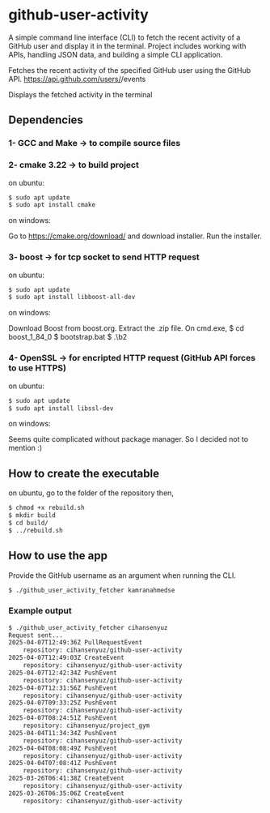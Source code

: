 # github-user-activity

A simple command line interface (CLI) to fetch the recent activity of a GitHub user and display it in the terminal.
Project includes working with APIs, handling JSON data, and building a simple CLI application.

Fetches the recent activity of the specified GitHub user using the GitHub API.
https://api.github.com/users/<username>/events

Displays the fetched activity in the terminal

## Dependencies

### 1- GCC and Make -> to compile source files

### 2- cmake 3.22 -> to build project

on ubuntu:
```bash
$ sudo apt update
$ sudo apt install cmake
```
on windows:

Go to https://cmake.org/download/ and download installer. Run the installer.

### 3- boost -> for tcp socket to send HTTP request

on ubuntu:
```bash
$ sudo apt update
$ sudo apt install libboost-all-dev
```
on windows:

Download Boost from boost.org. Extract the .zip file. On cmd.exe,
$ cd boost_1_84_0
$ bootstrap.bat
$ .\b2

### 4- OpenSSL -> for encripted HTTP request (GitHub API forces to use HTTPS)

on ubuntu:
```bash
$ sudo apt update
$ sudo apt install libssl-dev
```
on windows:

Seems quite complicated without package manager. So I decided not to mention :)

## How to create the executable

on ubuntu, go to the folder of the repository
then,
```bash
$ chmod +x rebuild.sh
$ mkdir build
$ cd build/
$ ../rebuild.sh
```

## How to use the app

Provide the GitHub username as an argument when running the CLI.
```bash
$ ./github_user_activity_fetcher kamranahmedse
```
### Example output

```bash
$ ./github_user_activity_fetcher cihansenyuz
Request sent...
2025-04-07T12:49:36Z PullRequestEvent
	repository: cihansenyuz/github-user-activity
2025-04-07T12:49:03Z CreateEvent
	repository: cihansenyuz/github-user-activity
2025-04-07T12:42:34Z PushEvent
	repository: cihansenyuz/github-user-activity
2025-04-07T12:31:56Z PushEvent
	repository: cihansenyuz/github-user-activity
2025-04-07T09:33:25Z PushEvent
	repository: cihansenyuz/github-user-activity
2025-04-07T08:24:51Z PushEvent
	repository: cihansenyuz/project_gym
2025-04-04T11:34:34Z PushEvent
	repository: cihansenyuz/github-user-activity
2025-04-04T08:08:49Z PushEvent
	repository: cihansenyuz/github-user-activity
2025-04-04T07:08:41Z PushEvent
	repository: cihansenyuz/github-user-activity
2025-03-26T06:41:38Z CreateEvent
	repository: cihansenyuz/github-user-activity
2025-03-26T06:35:06Z CreateEvent
	repository: cihansenyuz/github-user-activity
```
